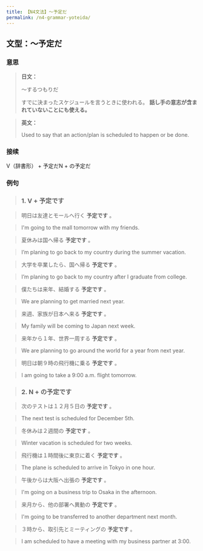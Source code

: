 ```yaml
---
title: 【N4文法】〜予定だ
permalink: /n4-grammar-yoteida/
---
```


## 文型：〜予定だ

### 意思

> **日文：**
> 
> 〜するつもりだ
> 
> すでに決まったスケジュールを言うときに使われる。 **話し手の意志が含まれていないことにも使える。**


> **英文：**
> 
> Used to say that an action/plan is scheduled to happen or be done.


### 接续

V（辞書形） + 予定だN + の予定だ

### 例句

> ### 1\. V + 予定です

> 明日は友達とモールへ行く **予定です** 。

> I'm going to the mall tomorrow with my friends.

> 夏休みは国へ帰る **予定です** 。

> I’m planing to go back to my country during the summer vacation.

> 大学を卒業したら、国へ帰る **予定です** 。

> I’m planing to go back to my country after I graduate from college.

> 僕たちは来年、結婚する **予定です** 。

> We are planning to get married next year.

> 来週、家族が日本へ来る **予定です** 。

> My family will be coming to Japan next week.

> 来年から１年、世界一周する **予定です** 。

> We are planning to go around the world for a year from next year.

> 明日は朝９時の飛行機に乗る **予定です** 。

> I am going to take a 9:00 a.m. flight tomorrow.

> ### 2\. N + の予定です

> 次のテストは１２月５日の **予定です** 。

> The next test is scheduled for December 5th.

> 冬休みは２週間の **予定です** 。

> Winter vacation is scheduled for two weeks.

> 飛行機は１時間後に東京に着く **予定です** 。

> The plane is scheduled to arrive in Tokyo in one hour.

> 午後からは大阪へ出張の **予定です** 。

> I'm going on a business trip to Osaka in the afternoon.

> 来月から、他の部署へ異動の **予定です** 。

> I'm going to be transferred to another department next month.

> ３時から、取引先とミーティングの **予定です** 。

> I am scheduled to have a meeting with my business partner at 3:00.

